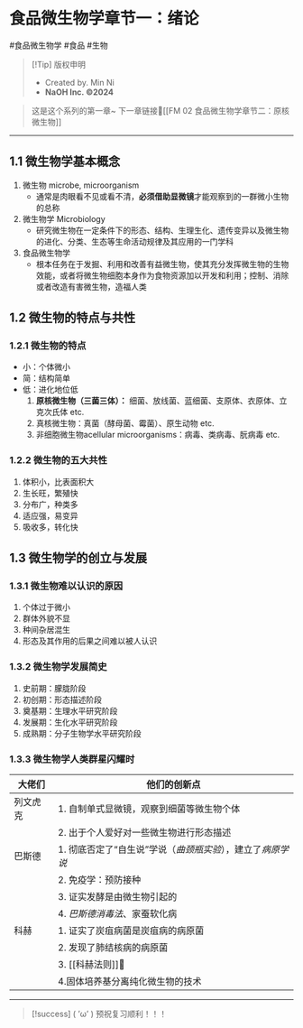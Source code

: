 # 食品微生物学章节一：绪论
#食品微生物学 #食品 #生物 


> [!Tip] 版权申明
> - Created by. Min Ni
> -  **NaOH Inc. ©2024**

> 这是这个系列的第一章~
> 下一章链接🔗[[FM 02 食品微生物学章节二：原核微生物]]

---
## 1.1 微生物学基本概念
1. 微生物 microbe, microorganism
	- 通常是肉眼看不见或看不清，**必须借助显微镜**才能观察到的一群微小生物的总称
2. 微生物学 Microbiology
	- 研究微生物在一定条件下的形态、结构、生理生化、遗传变异以及微生物的进化、分类、生态等生命活动规律及其应用的一门学科
3. 食品微生物学
	- 根本任务在于发掘、利用和改善有益微生物，使其充分发挥微生物的生物效能，或者将微生物细胞本身作为食物资源加以开发和利用；控制、消除或者改造有害微生物，造福人类
## 1.2 微生物的特点与共性
### 1.2.1 微生物的特点
- 小：个体微小
- 简：结构简单
- 低：进化地位低
	1. **原核微生物（三菌三体）：** 细菌、放线菌、蓝细菌、支原体、衣原体、立克次氏体 etc.
	2. 真核微生物：真菌（酵母菌、霉菌）、原生动物 etc.
	3. 非细胞微生物acellular microorganisms：病毒、类病毒、朊病毒 etc.
### 1.2.2 微生物的五大共性
1. 体积小，比表面积大
2. 生长旺，繁殖快
3. 分布广，种类多
4. 适应强，易变异
5. 吸收多，转化快
## 1.3 微生物学的创立与发展
### 1.3.1 微生物难以认识的原因
1. 个体过于微小
2. 群体外貌不显
3. 种间杂居混生
4. 形态及其作用的后果之间难以被人认识
### 1.3.2 微生物学发展简史
1. 史前期：朦胧阶段
2. 初创期：形态描述阶段
3. 奠基期：生理水平研究阶段
4. 发展期：生化水平研究阶段
5. 成熟期：分子生物学水平研究阶段
### 1.3.3 微生物学人类群星闪耀时

| 大佬们  | 他们的创新点                             |
| ---- | ---------------------------------- |
| 列文虎克 | 1. 自制单式显微镜，观察到细菌等微生物个体             |
|      | 2. 出于个人爱好对一些微生物进行形态描述              |
| 巴斯德  | 1. 彻底否定了“自生说”学说（*曲颈瓶实验*），建立了*病原学说* |
|      | 2. 免疫学：预防接种                        |
|      | 3. 证实发酵是由微生物引起的                    |
|      | 4. *巴斯德消毒法*、家蚕软化病                  |
| 科赫   | 1. 证实了炭疽病菌是炭疽病的病原菌                 |
|      | 2. 发现了肺结核病的病原菌                     |
|      | 3. [[科赫法则]]🔗                      |
|      | 4.固体培养基分离纯化微生物的技术                  |

---
> [!success] ( ’ω’ ) 预祝复习顺利！！！       


